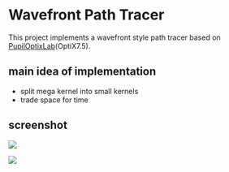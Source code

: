 # Wavefront Path Tracer

This project implements a wavefront style path tracer based on [PupilOptixLab](https://github.com/mchenwang/PupilOptixLab)(OptiX7.5).

## main idea of implementation

- split mega kernel into small kernels
-  trade space for time

## screenshot

![](https://github.com/mchenwang/WavefrontPathTracer/raw/main/image/wpt-mat.jpg)

![](https://github.com/mchenwang/WavefrontPathTracer/raw/main/image/wpt-ajar.jpg)